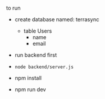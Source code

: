 to run

- create database named: terrasync
  - table Users
    - name
    - email
- run backend first
- <code>node backend/server.js</code>
    
- npm install  
- npm run dev

